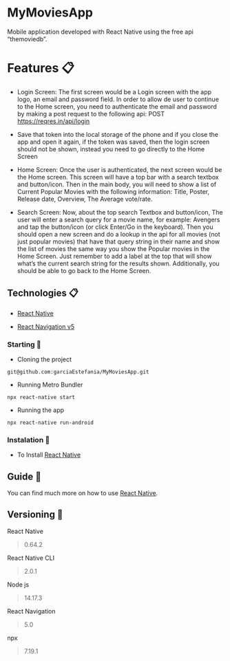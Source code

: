 # MyMoviesApp

Mobile application developed with React Native using the free api “themoviedb”.

# Features 📋

- Login Screen: The first screen would be a Login screen with the app logo, an email and password field. In order to allow de user to continue to the Home screen, you need to authenticate the email and password by making a post request to the following api: POST https://reqres.in/api/login

- Save that token into the local storage of the phone and if you close the app and open it again, if the token was saved, then the login screen should not be shown, instead you need to go directly to the Home Screen

- Home Screen: Once the user is authenticated, the next screen would be the Home screen. This screen will have a top bar with a search textbox and button/icon. Then in the main body, you will need to show a list of Current Popular Movies with the following information: Title, Poster, Release date, Overview, The Average vote/rate.

- Search Screen: Now, about the top search Textbox and button/icon, The user will enter a search query for a movie name, for example: Avengers and tap the button/icon (or click Enter/Go in the keyboard). Then you should open a new screen and do a lookup in the api for all movies (not just popular movies) that have that query string in their name and show the list of movies the same way 
you show the Popular movies in the Home Screen. Just remember to add a label at the top that will show what’s the current search string for the results shown. Additionally, you should be able to go back to the Home Screen.


## Technologies 📋

- [React Native](https://reactnative.dev/docs/environment-setup)

- [React Navigation v5](https://reactnavigation.org/docs/getting-started)


### Starting 🚀

- Cloning the project

```
git@github.com:garciaEstefania/MyMoviesApp.git
```
- Running Metro Bundler

```
npx react-native start
```

- Running the app

```
npx react-native run-android
```


### Instalation 🔧

- To Install [React Native](https://reactnative.dev/docs/environment-setup)


## Guide 📖

You can find much more on how to use [React Native](https://reactnative.dev).

## Versioning 📌

React Native
> 0.64.2

React Native CLI
> 2.0.1

Node js
> 14.17.3

React Navigation
> 5.0

npx
> 7.19.1



